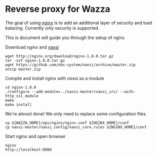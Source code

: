 <h1>Reverse proxy for Wazza</h1>

The goal of using [nginx](http://nginx.org) is to add an additional layer of security and load balacing. Currently only security is supported.

This is document will guide you through the setup of nginx

Download *nginx* and [naxsi](https://github.com/nbs-system/naxsi)

    wget http://nginx.org/download/nginx-1.8.0.tar.gz
    tar -xvf nginx-1.8.0.tar.gz
    wget https://github.com/nbs-system/naxsi/archive/master.zip
    unzip master.zip

Compile and install *nginx* with *naxsi* as a module

    cd nginx-1.8.0
    ./configure --add-module=../naxsi-master/naxsi_src/ --with-http_ssl_module
    make
    make install


We're almost done! We only need to replace some configuration files.

    cp ${WAZZA_HOME}/ops/nginx/nginx.conf ${NGINX_HOME}/conf
    cp naxsi-master/naxsi_config/naxsi_core.rules ${NGINX_HOME}/conf

Start *nginx* and open browser

    nginx
    http://localhost:8080

